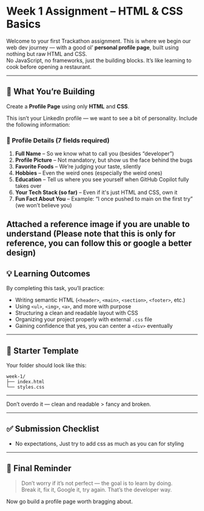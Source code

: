 # Week 1 Assignment – HTML & CSS Basics

Welcome to your first Trackathon assignment. This is where we begin our web dev journey — with a good ol’ **personal profile page**, built using nothing but raw HTML and CSS.  
No JavaScript, no frameworks, just the building blocks. It’s like learning to cook before opening a restaurant.

---

## 🎯 What You’re Building

Create a **Profile Page** using only **HTML** and **CSS**.

This isn’t your LinkedIn profile — we want to see a bit of personality. Include the following information:

### 📄 Profile Details (7 fields required)

1. **Full Name** – So we know what to call you (besides “developer”)
2. **Profile Picture** – Not mandatory, but show us the face behind the bugs
3. **Favorite Foods** – We’re judging your taste, silently
4. **Hobbies** – Even the weird ones (especially the weird ones)
5. **Education** – Tell us where you see yourself when GitHub Copilot fully takes over
6. **Your Tech Stack (so far)** – Even if it's just HTML and CSS, own it
7. **Fun Fact About You** – Example: “I once pushed to main on the first try” (we won’t believe you)

Attached a reference image if you are unable to understand (Please note that this is only for reference, you can follow this or google a better design)
---

## 💡 Learning Outcomes

By completing this task, you’ll practice:

- Writing semantic HTML (`<header>`, `<main>`, `<section>`, `<footer>`, etc.)
- Using `<ul>`, `<img>`, `<a>`, and more with purpose
- Structuring a clean and readable layout with CSS
- Organizing your project properly with external `.css` file
- Gaining confidence that yes, you can center a `<div>` eventually

---

## 🧱 Starter Template

Your folder should look like this:
```
week-1/
├── index.html
└── styles.css
```

---

Don’t overdo it — clean and readable > fancy and broken.

---

## ✅ Submission Checklist

- No expectations, Just try to add css as much as you can for styling

---

## 🚨 Final Reminder

> Don’t worry if it’s not perfect — the goal is to learn by doing.  
> Break it, fix it, Google it, try again. That’s the developer way.

Now go build a profile page worth bragging about.
